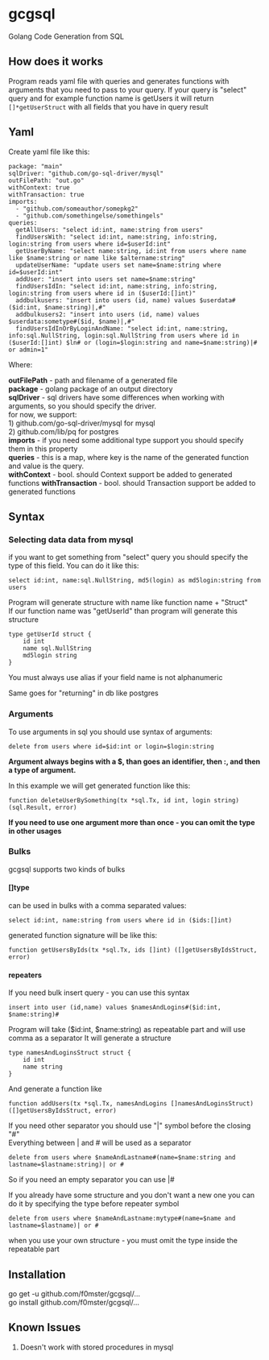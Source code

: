 # gcgsql

Golang Code Generation from SQL

## How does it works

Program reads yaml file with queries and generates functions with arguments that you need to pass to your query. 
If your query is "select" query and for example function name is getUsers it will return ```[]*getUserStruct``` 
with all fields that you have in query result

## Yaml

Create yaml file like this:

```
package: "main"
sqlDriver: "github.com/go-sql-driver/mysql"
outFilePath: "out.go"
withContext: true
withTransaction: true
imports:
  - "github.com/someauthor/somepkg2"
  - "github.com/somethingelse/somethingels"
queries:
  getAllUsers: "select id:int, name:string from users"
  findUsersWith: "select id:int, name:string, info:string, login:string from users where id=$userId:int"
  getUserByName: "select name:string, id:int from users where name like $name:string or name like $altername:string"
  updateUserName: "update users set name=$name:string where id=$userId:int"
  addUser: "insert into users set name=$name:string"
  findUsersIdIn: "select id:int, name:string, info:string, login:string from users where id in ($userId:[]int)"
  addbulkusers: "insert into users (id, name) values $userdata#($id:int, $name:string)|,#"
  addbulkusers2: "insert into users (id, name) values $userdata:sometype#($id, $name)|,#"
  findUsersIdInOrByLoginAndName: "select id:int, name:string, info:sql.NullString, login:sql.NullString from users where id in ($userId:[]int) $ln# or (login=$login:string and name=$name:string)|#  or admin=1"
```

Where:

**outFilePath** - path and filename of a generated file  
**package** - golang package of an output directory  
**sqlDriver** - sql drivers have some differences when working with arguments, so you should specify the driver.  
	for now, we support:  
		1) github.com/go-sql-driver/mysql for mysql  
		2) github.com/lib/pq for postgres  
**imports** - if you need some additional type support you should specify them in this property  
**queries** - this is a map, where key is the name of the generated function and value is the query.  
**withContext** - bool. should Context support be added to generated functions
**withTransaction** - bool. should Transaction support be added to generated functions

## Syntax
### Selecting data data from mysql

if you want to get something from "select" query you should specify the type of this field.
You can do it like this:
```
select id:int, name:sql.NullString, md5(login) as md5login:string from users
```

Program will generate structure with name like function name + "Struct"  
If our function name was "getUserId" than program will generate this structure
```
type getUserId struct {
	id int
	name sql.NullString
	md5login string
}
```

You must always use alias if your field name is not alphanumeric

Same goes for "returning" in db like postgres

### Arguments
To use arguments in sql you should use syntax of arguments:
```
delete from users where id=$id:int or login=$login:string
```

**Argument always begins with a $, than goes an identifier, then :, and then a type of argument.**

In this example we will get generated function like this:

```
function deleteUserBySomething(tx *sql.Tx, id int, login string) (sql.Result, error)
```

**If you need to use one argument more than once - you can omit the type in other usages**

### Bulks
gcgsql supports two kinds of bulks

#### []type
can be used in bulks with a comma separated values:
```
select id:int, name:string from users where id in ($ids:[]int)
```
generated function signature will be like this:
```
function getUsersByIds(tx *sql.Tx, ids []int) ([]getUsersByIdsStruct, error)
```

#### repeaters
If you need bulk insert query - you can use this syntax
```
insert into user (id,name) values $namesAndLogins#($id:int, $name:string)#
```
Program will take ($id:int, $name:string) as repeatable part and will use comma as a separator 
It will generate a structure
```
type namesAndLoginsStruct struct {
    id int
    name string
}
```
And generate a function like
```
function addUsers(tx *sql.Tx, namesAndLogins []namesAndLoginsStruct) ([]getUsersByIdsStruct, error)
```

If you need other separator you should use "|" symbol before the closing "\#"    
Everything between | and \# will be used as a separator
```
delete from users where $nameAndLastname#(name=$name:string and lastname=$lastname:string)| or # 
```

So if you need an empty separator you can use |\#

If you already have some structure and you don't want a new one you can do it by specifying the type before repeater symbol
```
delete from users where $nameAndLastname:mytype#(name=$name and lastname=$lastname)| or # 
```

when you use your own structure - you must omit the type inside the repeatable part  

## Installation

go get -u github.com/f0mster/gcgsql/...  
go install github.com/f0mster/gcgsql/...  

## Known Issues

1) Doesn't work with stored procedures in mysql